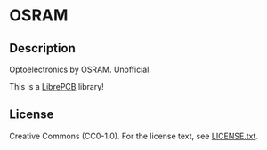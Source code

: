 # OSRAM

## Description

Optoelectronics by OSRAM. Unofficial.

This is a [LibrePCB](https://librepcb.org) library!

## License

Creative Commons (CC0-1.0). For the license text, see [LICENSE.txt](LICENSE.txt).
